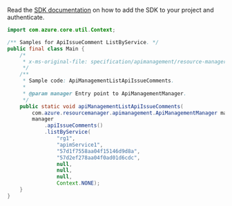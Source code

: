 Read the [SDK documentation](https://github.com/Azure/azure-sdk-for-java/blob/azure-resourcemanager-apimanagement_1.0.0-beta.3/sdk/apimanagement/azure-resourcemanager-apimanagement/README.md) on how to add the SDK to your project and authenticate.

```java
import com.azure.core.util.Context;

/** Samples for ApiIssueComment ListByService. */
public final class Main {
    /*
     * x-ms-original-file: specification/apimanagement/resource-manager/Microsoft.ApiManagement/stable/2021-08-01/examples/ApiManagementListApiIssueComments.json
     */
    /**
     * Sample code: ApiManagementListApiIssueComments.
     *
     * @param manager Entry point to ApiManagementManager.
     */
    public static void apiManagementListApiIssueComments(
        com.azure.resourcemanager.apimanagement.ApiManagementManager manager) {
        manager
            .apiIssueComments()
            .listByService(
                "rg1",
                "apimService1",
                "57d1f7558aa04f15146d9d8a",
                "57d2ef278aa04f0ad01d6cdc",
                null,
                null,
                null,
                Context.NONE);
    }
}
```
